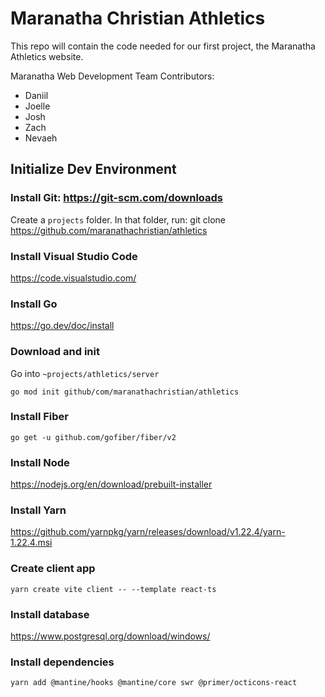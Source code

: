 # Maranatha Christian Athletics
This repo will contain the code needed for our first project, the Maranatha Athletics website.

Maranatha Web Development Team Contributors:
- Daniil
- Joelle
- Josh
- Zach
- Nevaeh

## Initialize Dev Environment
### Install Git: https://git-scm.com/downloads

Create a `projects` folder.
In that folder, run:
git clone https://github.com/maranathachristian/athletics

### Install Visual Studio Code

https://code.visualstudio.com/

### Install Go

https://go.dev/doc/install


### Download and init

Go into `~projects/athletics/server`

`go mod init github/com/maranathachristian/athletics`

### Install Fiber

`go get -u github.com/gofiber/fiber/v2`

### Install Node

https://nodejs.org/en/download/prebuilt-installer

### Install Yarn

https://github.com/yarnpkg/yarn/releases/download/v1.22.4/yarn-1.22.4.msi

### Create client app

`yarn create vite client -- --template react-ts`

### Install database

https://www.postgresql.org/download/windows/

### Install dependencies

`yarn add @mantine/hooks @mantine/core swr @primer/octicons-react`